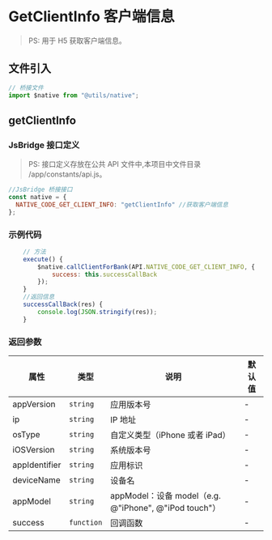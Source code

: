 # GetClientInfo 客户端信息

> PS: 用于 H5 获取客户端信息。

## 文件引入

```js
// 桥接文件
import $native from "@utils/native";
```

## getClientInfo

### JsBridge 接口定义

> PS: 接口定义存放在公共 API 文件中,本项目中文件目录 /app/constants/api.js。

```js
//JsBridge 桥接接口
const native = {
  NATIVE_CODE_GET_CLIENT_INFO: "getClientInfo" //获取客户端信息
};
```

### 示例代码

```js
    // 方法
    execute() {
        $native.callClientForBank(API.NATIVE_CODE_GET_CLIENT_INFO, {
            success: this.successCallBack
        });
    }
    //返回信息
    successCallBack(res) {
        console.log(JSON.stringify(res));
    }
```

### 返回参数

| 属性          | 类型       | 说明                                                  | 默认值 |
| ------------- | ---------- | ----------------------------------------------------- | ------ |
| appVersion    | `string`   | 应用版本号                                            | -      |
| ip            | `string`   | IP 地址                                               | -      |
| osType        | `string`   | 自定义类型（iPhone 或者 iPad）                        | -      |
| iOSVersion    | `string`   | 系统版本号                                            | -      |
| appIdentifier | `string`   | 应用标识                                              | -      |
| deviceName    | `string`   | 设备名                                                | -      |
| appModel      | `string`   | appModel：设备 model（e.g. @"iPhone", @"iPod touch"） | -      |
| success       | `function` | 回调函数                                              | -      |
